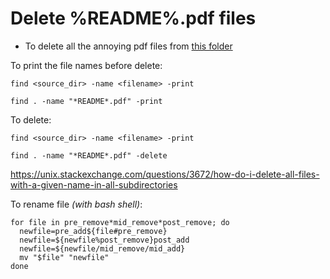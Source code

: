 # Delete %README%.pdf files

- To delete all the annoying pdf files from [this folder](https://github.com/loia5tqd001/LearnWebDev/tree/master/Frontend/30-days-css3)


To print the file names before delete:
```
find <source_dir> -name <filename> -print

find . -name "*README*.pdf" -print
```

To delete:
```
find <source_dir> -name <filename> -print

find . -name "*README*.pdf" -delete
```

https://unix.stackexchange.com/questions/3672/how-do-i-delete-all-files-with-a-given-name-in-all-subdirectories

To rename file *(with bash shell)*:
```
for file in pre_remove*mid_remove*post_remove; do 
  newfile=pre_add${file#pre_remove}
  newfile=${newfile%post_remove}post_add
  newfile=${newfile/mid_remove/mid_add}
  mv "$file" "newfile"
done
```
